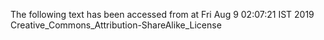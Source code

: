 The following text has been accessed from at Fri Aug 9 02:07:21 IST 2019
Creative_Commons_Attribution-ShareAlike_License
